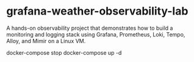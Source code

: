 # grafana-weather-observability-lab
A hands-on observability project that demonstrates how to build a monitoring and logging stack using Grafana, Prometheus, Loki, Tempo, Alloy, and Mimir on a Linux VM.

docker-compose stop
docker-compose up -d